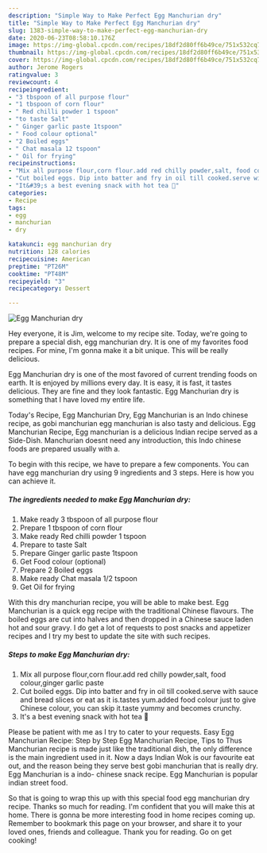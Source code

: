 ```yaml
---
description: "Simple Way to Make Perfect Egg Manchurian dry"
title: "Simple Way to Make Perfect Egg Manchurian dry"
slug: 1383-simple-way-to-make-perfect-egg-manchurian-dry
date: 2020-06-23T08:58:10.176Z
image: https://img-global.cpcdn.com/recipes/18df2d80ff6b49ce/751x532cq70/egg-manchurian-dry-recipe-main-photo.jpg
thumbnail: https://img-global.cpcdn.com/recipes/18df2d80ff6b49ce/751x532cq70/egg-manchurian-dry-recipe-main-photo.jpg
cover: https://img-global.cpcdn.com/recipes/18df2d80ff6b49ce/751x532cq70/egg-manchurian-dry-recipe-main-photo.jpg
author: Jerome Rogers
ratingvalue: 3
reviewcount: 4
recipeingredient:
- "3 tbspoon of all purpose flour"
- "1 tbspoon of corn flour"
- " Red chilli powder 1 tspoon"
- "to taste Salt"
- " Ginger garlic paste 1tspoon"
- " Food colour optional"
- "2 Boiled eggs"
- " Chat masala 12 tspoon"
- " Oil for frying"
recipeinstructions:
- "Mix all purpose flour,corn flour.add red chilly powder,salt, food colour,ginger garlic paste"
- "Cut boiled eggs. Dip into batter and fry in oil till cooked.serve with sauce and bread slices or eat as it is.tastes yum.added food colour just to give Chinese colour, you can skip it.taste yummy and becomes crunchy."
- "It&#39;s a best evening snack with hot tea 🍵"
categories:
- Recipe
tags:
- egg
- manchurian
- dry

katakunci: egg manchurian dry 
nutrition: 128 calories
recipecuisine: American
preptime: "PT26M"
cooktime: "PT48M"
recipeyield: "3"
recipecategory: Dessert

---
```



![Egg Manchurian dry](https://img-global.cpcdn.com/recipes/18df2d80ff6b49ce/751x532cq70/egg-manchurian-dry-recipe-main-photo.jpg)

Hey everyone, it is Jim, welcome to my recipe site. Today, we're going to prepare a special dish, egg manchurian dry. It is one of my favorites food recipes. For mine, I'm gonna make it a bit unique. This will be really delicious.

Egg Manchurian dry is one of the most favored of current trending foods on earth. It is enjoyed by millions every day. It is easy, it is fast, it tastes delicious. They are fine and they look fantastic. Egg Manchurian dry is something that I have loved my entire life.

Today&#39;s Recipe, Egg Manchurian Dry, Egg Manchurian is an Indo chinese recipe, as gobi manchurian egg manchurian is also tasty and delicious. Egg Manchurian Recipe, Egg manchurian is a delicious Indian recipe served as a Side-Dish. Manchurian doesnt need any introduction, this Indo chinese foods are prepared usually with a.


To begin with this recipe, we have to prepare a few components. You can have egg manchurian dry using 9 ingredients and 3 steps. Here is how you can achieve it.

<!--inarticleads1-->

##### The ingredients needed to make Egg Manchurian dry:

1. Make ready 3 tbspoon of all purpose flour
1. Prepare 1 tbspoon of corn flour
1. Make ready  Red chilli powder 1 tspoon
1. Prepare to taste Salt
1. Prepare  Ginger garlic paste 1tspoon
1. Get  Food colour (optional)
1. Prepare 2 Boiled eggs
1. Make ready  Chat masala 1/2 tspoon
1. Get  Oil for frying


With this dry manchurian recipe, you will be able to make best. Egg Manchurian is a quick egg recipe with the traditional Chinese flavours. The boiled eggs are cut into halves and then dropped in a Chinese sauce laden hot and sour gravy. I do get a lot of requests to post snacks and appetizer recipes and I try my best to update the site with such recipes. 

<!--inarticleads2-->

##### Steps to make Egg Manchurian dry:

1. Mix all purpose flour,corn flour.add red chilly powder,salt, food colour,ginger garlic paste
1. Cut boiled eggs. Dip into batter and fry in oil till cooked.serve with sauce and bread slices or eat as it is.tastes yum.added food colour just to give Chinese colour, you can skip it.taste yummy and becomes crunchy.
1. It&#39;s a best evening snack with hot tea 🍵


Please be patient with me as I try to cater to your requests. Easy Egg Manchurian Recipe: Step by Step Egg Manchurian Recipe, Tips to Thus Manchurian recipe is made just like the traditional dish, the only difference is the main ingredient used in it. Now a days Indian Wok is our favourite eat out, and the reason being they serve best gobi manchurian that is really dry. Egg Manchurian is a indo- chinese snack recipe. Egg Manchurian is popular indian street food. 

So that is going to wrap this up with this special food egg manchurian dry recipe. Thanks so much for reading. I'm confident that you will make this at home. There is gonna be more interesting food in home recipes coming up. Remember to bookmark this page on your browser, and share it to your loved ones, friends and colleague. Thank you for reading. Go on get cooking!
